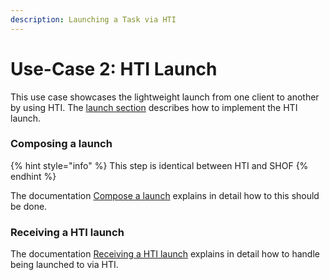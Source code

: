```yaml
---
description: Launching a Task via HTI
---
```


# Use-Case 2: HTI Launch

This use case showcases the lightweight launch from one client to another by using HTI. The [launch section](../../technische-howto/launchen/) describes how to implement the HTI launch.

### Composing a launch

{% hint style="info" %}
This step is identical between HTI and SHOF
{% endhint %}

The documentation [Compose a launch](use-case-2-hti-launch.md#composing-a-launch) explains in detail how to this should be done.&#x20;

### Receiving a HTI launch

The documentation [Receiving a HTI launch](use-case-2-hti-launch.md#receiving-a-hti-launch) explains in detail how to handle being launched to via HTI.
